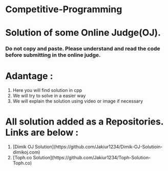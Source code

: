 # Competitive-Programming
<h1>
Solution of some Online Judge(OJ).
</h1> 
<h3>
Do not copy and paste. Please understand and read the code before submitting in the online judge.
</h3>

<h1>Adantage : </h1>
    <ol>
        <li>Here you will find solution in cpp</li>
        <li>We will try to solve in a easier way</li>
        <li>We will explain the solution using video or image if necessary</li>
    </ol>

<h1>
All solution added as a Repositories. Links are below :
</h1>
    <ol>
        <li>[Dimik OJ Solution](https://github.com/Jakiur1234/Dimik-OJ-Solutioin-dimikoj.com)</li>
        <li>[Toph.co Solution](https://github.com/Jakiur1234/Toph-Solution-Toph.co)</li>
    </ol>